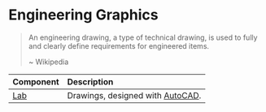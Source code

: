 # Engineering Graphics

> An engineering drawing, a type of technical drawing, is used to fully and clearly define requirements for engineered items.
>
> ~ Wikipedia

| Component   | Description                                                                            |
| :---------- | :------------------------------------------------------------------------------------- |
| [Lab](lab/) | Drawings, designed with [AutoCAD](https://www.autodesk.com/products/autocad/overview). |
